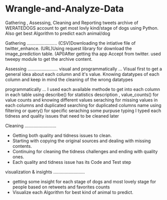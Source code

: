 # Wrangle-and-Analyze-Data
Gathering , Assessing, Cleaning and Reporting tweets archive of WERATEDOGS account to get most lovly kind/stage of dogs using Python.
Also get best Algorithm to predict each animal/dog


Gathering
........................
(CSV)Downloading the intiative file of twitter_enhance.
(URL)Using request library for download the image_prediction table.
(API)After getting tha app Accept from twitter. used tweepy module to get the archive content.

Assessing
........................
visual and programmatically
...
Visual first to get a general idea about each column and it's value.
Knowing datatypes of each column and keep in mind the cleaning of the wrong datatypes

programmatically
...
I used each available methode to get into each column in each table
using describe() for statistics description , value_counts() for value counts and knowing different values
seraching for missing values in each columns and duplicated
searching for duplicated columns name
using filtering or query() for specific seraching some purpuse
typing
I typed each tidness and quality issues that need to be cleaned later

Cleaning
.........................

- Getting both quality and tidness issues to clean.
- Starting with copying the original sources and dealing with missing contents.
- Continuing for cleaning the tidness challenges and ending with quality ones.
- Each quality and tidness issue has its Code and Test step

visualization & insights
.........................
- getting some insight for each stage of dogs and most lovely stage for people based on retweets and favorites counts
- Visualize each Algorithm for best kind of animal to predict.
